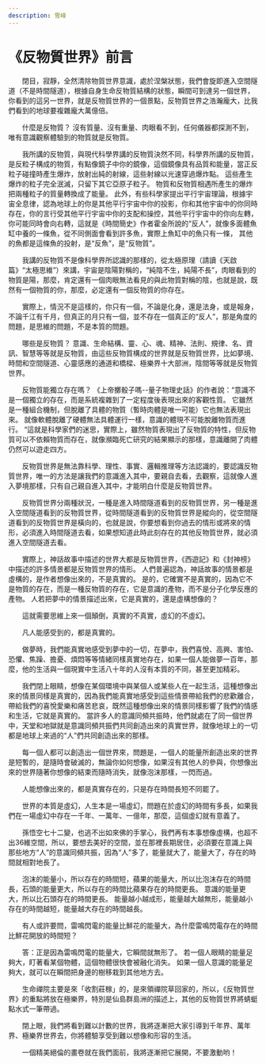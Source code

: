 ```yaml
---
description: 雪峰
---
```


# 《反物質世界》前言

　　閉目，寂靜，全然清除物質世界意識，處於涅槃狀態，我們會旋即進入空間隧道（不是時間隧道），根據自身生命反物質結構的狀態，瞬間可到達另一個世界，你看到的這另一世界，就是反物質世界的一個景點，反物質世界之浩瀚龐大，比我們看到的地球要複雜龐大萬億倍。

　　什麼是反物質？ 沒有質量、沒有重量、肉眼看不到，任何儀器都探測不到，唯有意識觀察體驗到的物質就是反物質。

　　我所講的反物質，與現代科學界講的反物質決然不同，科學界所講的反物質，是反粒子構成的物質，有點像鏡子中你的鏡像，這個鏡像具有品質和能量，當正反粒子碰撞時產生爆炸，放射出純的射線，這些射線以光速穿過爆炸點。 這些產生爆炸的粒子完全泯滅，只留下其它亞原子粒子。 物質和反物質相遇所產生的爆炸把兩種粒子的質量轉換成了能量。 此外，有些科學家提出平行宇宙理論，根據宇宙全息律，認為地球上的你是其他平行宇宙中你的投影，你和其他宇宙中的你同時存在，你的言行受其他平行宇宙中你的支配和操控，其他平行宇宙中的你向左轉，你可能同時會向右轉，這就是《時間簡史》作者霍金所說的“反人”，就像多面體魚缸中養的一條魚，從不同側面會看到許多魚，實際上魚缸中的魚只有一條， 其他的魚都是這條魚的投射，是“反魚”，是“反物質”。

　　我講的反物質不是像科學界所認識的那樣的，從太極原理（請讀《天啟篇》“太極思維”）來講，宇宙是陰陽對稱的，“純陰不生，純陽不長”，肉眼看到的物質是陽，那麼，肯定還有一個肉眼無法看見的與此物質對稱的陰，也就是說，既然有一個物質的你，那麼，必定還有一個反物質的你存在。

　　實際上，情況不是這樣的，你只有一個，不論是化身，還是法身，或是報身，不論千江有千月，但真正的月只有一個，並不存在一個真正的“反人”，那是角度的問題，是思維的問題，不是本質的問題。

　　哪些是反物質？ 意識、生命結構、靈、心、魂、精神、法則、規律、名、資訊、智慧等等就是反物質，由這些反物質構成的世界就是反物質世界，比如夢境、時間和空間隧道、心靈感應的通道和橋樑、極樂界十大部洲，陰間等等就是反物質世界。

　　反物質能獨立存在嗎？ 《上帝擲骰子嗎--量子物理史話》的作者說：“意識不是一個獨立的存在，而是系統複雜到了一定程度後表現出來的客觀性質。 它雖然是一種組合機制，但脫離了具體的物質（暫時肉體是唯一可能）它也無法表現出來。 就像軟體脫離了硬體無法具體運行一樣，意識的體現不可能脫離物質而進行。 “這就是科學家們的迷思，實際上，雖然物質表現出了反物質的特性，但反物質可以不依賴物質而存在，就像瀕臨死亡研究的結果顯示的那樣，意識離開了肉體仍然可以遊走四方。

　　反物質世界是無法靠科學、理性、事實、邏輯推理等方法認識的，要認識反物質世界，唯一的方法是讓我們的意識進入其中，要親自去看，去觀察，這就像人進入夢境那樣，只有自己親自進入其中，才能明白什麼是反物質世界。

　　反物質世界分兩種狀況，一種是進入時間隧道看到的反物質世界，另一種是進入空間隧道看到的反物質世界，從時間隧道看到的反物質世界是縱向的，從空間隧道看到的反物質世界是橫向的，也就是說，你要想看到你過去的情形或將來的情形，必須進入時間隧道去看，如果想知道此時此刻存在的其他反物質世界，就必須進入空間隧道去看。

　　實際上，神話故事中描述的世界大都是反物質世界，《西遊記》和《封神榜》中描述的許多情景都是反物質世界的情形。 人們普遍認為，神話故事的情景都是虛構的，是作者想像出來的，不是真實的。 是的，它確實不是真實的，因為它不是物質的存在，而是一種反物質的存在，它是意識的產物，而不是分子化學反應的產物。 人若把夢中的情景描述出來，它是真實的，還是虛構想像的？

　　這就需要思維上來一個顛倒，真實的不真實，虛幻的不虛幻。

　　凡人能感受到的，都是真實的。

　　做夢時，我們能真實地感受到夢中的一切，在夢中，我們喜悅、高興、害怕、恐懼、焦躁、擔憂、煩悶等等情緒同樣真實地存在，如果一個人能做夢一百年，那麼，他的生活與一個現實中生活八十年的人沒有本質的不同，甚至更加精彩。

　　我們閉上眼睛，想像在某個環境中與某個人或某些人在一起生活，這種想像出來的情景同樣是真實的，因為我們能真實地感受到這些情景帶給我們的悲歡離合，帶給我們的喜悅愛樂和痛苦悲哀，既然這種想像出來的情景同樣影響了我們的情感和生活，它就是真實的。 當許多人的意識同頻共振時，他們就處在了同一個世界中，天堂和地獄就是意識同頻共振們共同創造出來的真實世界，就像地球上的一切都是地球上來過的“人”們共同創造出來的那樣。

　　每一個人都可以創造出一個世界來，問題是，一個人的能量所創造出來的世界是短暫的，是隨時會破滅的，無論你如何想像，如果沒有其他人的參與，你想像出來的世界隨著你想像的結束而隨時消失，就像泡沫那樣，一閃而過。

　　人能想像出來的，都是真實存在的，只是存在時間長短不同罷了。

　　世界的本質是虛幻，人生本是一場虛幻，問題在於虛幻的時間有多長，如果我們在一場虛幻中存在一千年、一萬年、一億年，那麼，這個虛幻就有意義了。

　　孫悟空七十二變，也逃不出如來佛的手掌心，我們再有本事想像虛構，也超不出36維空間，所以，要想去美好的空間，並在那裡長期居住，必須要在意識上與那些地方“人”的意識同頻共振，因為“人”多了，能量就大了，能量大了，存在的時間就相對地長了。

　　泡沫的能量小，所以存在的時間短，蘋果的能量大，所以比泡沫存在的時間長，石頭的能量更大，所以存在的時間比蘋果存在的時間更長。 意識的能量更大，所以比石頭存在的時間更長。 能量越小越成形，能量越大越無形，能量越小存在的時間越短，能量越大存在的時間越長。

　　有人或許要問，雷鳴閃電的能量比鮮花的能量大，為什麼雷鳴閃電存在的時間比鮮花開放的時間短？

　　答：正是因為雷鳴閃電的能量大，它瞬間就無形了。 若一個人眼睛的能量足夠大，盯著看某個物體，這個物體很快會被融化消失。 如果一個人意識的能量足夠大，就可以在瞬間把身邊的樹移栽到其他地方去。

　　生命禪院主要是來「收割莊稼」的，是來領禪院草回家的，所以，《反物質世界》的重點將放在極樂界，特別是仙島群島洲的描述上，其他的反物質世界將蜻蜓點水式一筆帶過。

　　閉上眼，我們將看到難以計數的世界，我將逐漸把大家引導到千年界、萬年界、極樂界世界去，你將體驗享受到難以想像和形容的生活。

　　一個精美絕倫的畫卷就在我們面前，我將逐漸把它展開，不要激動哟！
